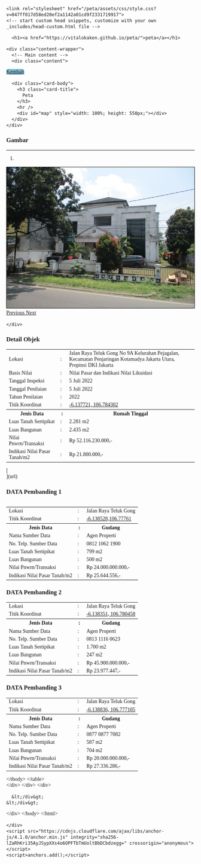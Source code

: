 
<html lang="en-US">
  <head>
    <meta charset="UTF-8">
    <meta http-equiv="X-UA-Compatible" content="IE=edge">
    <meta name="viewport" content="width=device-width, initial-scale=1">

<!-- Begin Jekyll SEO tag v2.8.0 -->
<title>peta | maps</title>
<meta name="generator" content="Jekyll v3.9.5" />
<meta property="og:title" content="peta" />
<meta property="og:locale" content="en_US" />
<meta name="description" content="maps" />
<meta property="og:description" content="maps" />
<link rel="canonical" href="https://vitalokaken.github.io/peta/" />
<meta property="og:url" content="https://vitalokaken.github.io/peta/" />
<meta property="og:site_name" content="peta" />
<meta property="og:type" content="website" />
<meta name="twitter:card" content="summary" />
<meta property="twitter:title" content="peta" />
<script type="application/ld+json">
{"@context":"https://schema.org","@type":"WebSite","description":"maps","headline":"peta","name":"peta","url":"https://vitalokaken.github.io/peta/"}</script>
<!-- End Jekyll SEO tag -->

    <link rel="stylesheet" href="/peta/assets/css/style.css?v=047ff017d58ed20ef2a1142a01cd9f2331719917">
    <!-- start custom head snippets, customize with your own _includes/head-custom.html file -->

<!-- Setup Google Analytics -->



<!-- You can set your favicon here -->
<!-- link rel="shortcut icon" type="image/x-icon" href="/peta/favicon.ico" -->

<!-- end custom head snippets -->

  </head>
  <body>
    <div class="container-lg px-3 my-5 markdown-body">
      
      <h1><a href="https://vitalokaken.github.io/peta/">peta</a></h1>
      

      
<html lang="en">
<head>
  <meta charset="utf-8" />
  <meta name="viewport" content="width=device-width, initial-scale=1" />
  <title>KJPP Hari Utomo dan Rekan</title>
  <link rel="stylesheet" href="https://diy.magis.unwahas.ac.id/AdminLTE/plugins/fontawesome-free/css/all.min.css" />
  <link href="https://diy.magis.unwahas.ac.id/css/app.css" rel="stylesheet" />
  <link rel="stylesheet" href="https://unpkg.com/leaflet@1.7.1/dist/leaflet.css" integrity="sha512-xodZBNTC5n17Xt2atTPuE1HxjVMSvLVW9ocqUKLsCC5CXdbqCmblAshOMAS6/keqq/sMZMZ19scR4PsZChSR7A==" crossorigin="" />
  <script src="https://unpkg.com/leaflet@1.7.1/dist/leaflet.js" integrity="sha512-XQoYMqMTK8LvdxXYG3nZ448hOEQiglfqkJs1NOQV44cWnUrBc8PkAOcXy20w0vlaXaVUearIOBhiXZ5V3ynxwA==" crossorigin=""></script>
  <script src="https://cdnjs.cloudflare.com/ajax/libs/Chart.js/3.5.1/chart.js"></script>
  <!-- jQuery -->
  <script src="https://diy.magis.unwahas.ac.id/AdminLTE/plugins/jquery/jquery.min.js"></script>
  <!-- Bootstrap 4 -->
  <script src="https://diy.magis.unwahas.ac.id/AdminLTE/plugins/bootstrap/js/bootstrap.bundle.min.js"></script>
  <!-- DataTables -->
  <script src="https://diy.magis.unwahas.ac.id/AdminLTE/plugins/datatables/jquery.dataTables.min.js"></script>
  <script src="https://diy.magis.unwahas.ac.id/AdminLTE/plugins/datatables-bs4/js/dataTables.bootstrap4.min.js"></script>
  <script src="https://diy.magis.unwahas.ac.id/AdminLTE/plugins/datatables-responsive/js/dataTables.responsive.min.js"></script>
  <script src="https://diy.magis.unwahas.ac.id/AdminLTE/plugins/datatables-responsive/js/responsive.bootstrap4.min.js"></script>
</head>

<style>
  body {
    font-family: 'Montserrat', 'sans-serif';
  }
</style>
    <div class="content-wrapper">
      <!-- Main content -->
      <div class="content">
<div class="row mx-5 mt-3">
   <div class="col">
    <a href="https://hariutomo.co.id/" class="btn" style="background-color: #84C2D8; border-radius: 10px">Kembali</a>
   </div>
</div>
<div class="row mt-3 mx-5">
  <div class="col-sm-6">
    <div class="card">

      <div class="card-body">
        <h3 class="card-title">
          Peta
        </h3>
        <hr />
        <div id="map" style="width: 100%; height: 550px;"></div>
      </div>
    </div>
  </div>
  <div class="col-sm-6">
    <div class="card">
      <!-- /.card-header -->
      <div class="card-body">
        <h3 class="card-title">
      Gambar
        </h3>
        <hr />
        <div id="carouselExampleIndicators" class="carousel slide" data-ride="carousel">
          <ol class="carousel-indicators">
           <li data-target="#carouselExampleIndicators" data-slide-to="0" class="active"></li>
          </ol>
          <div class="carousel-inner">
                        <div class="carousel-item active" data-bs-interval="2000">
				<img class="d-block w-100" src="OBJEK ANDRI.png" alt="First slide" />
            </div>
                      </div>
          <a class="carousel-control-prev" href="OBJEK ANDRI.png" role="button" data-slide="prev">
            <span class="carousel-control-custom-icon" aria-hidden="true">
              <i class="fas fa-chevron-left"></i>
            </span>
            <span class="sr-only">Previous</span>
          </a>
          <a class="carousel-control-next" href="OBJEK ANDRI.png" role="button" data-slide="next">
            <span class="carousel-control-custom-icon" aria-hidden="true">
              <i class="fas fa-chevron-right"></i>
            </span>
            <span class="sr-only">Next</span>
          </a>
        </div>
      </div>
     
    </div>
  </div>
</div>
<div class="row mt-3 mx-5">
  <div class="col-md-6 ">
    <div class="card">
      <div class="card-header">
        <h3 class="card-title">Detail Objek</h3>
      </div>
    <!-- /.card-header -->
      <div class="card-body">
        <table class="table table-bordered">
          <tbody>
			 <tr>
              <td> Lokasi  </td>
              <td>:</td>
              <td>Jalan Raya Teluk Gong No 9A			
Kelurahan Pejagalan, Kecamatan Penjaringan			
Kotamadya Jakarta Utara, Propinsi DKI Jakarta																												
			</td>
            </tr>
			 <tr>
              <td>Basis Nilai</td>
              <td>: </td>
              <td>Nilai Pasar dan Indikasi Nilai Likuidasi</td>
            </tr>
			<tr>
              <td>Tanggal Inspeksi</td>
              <td>: </td>
              <td>5 Juli 2022</td>
            </tr>
			<tr>
              <td>Tanggal Penilaian</td>
              <td>: </td>
              <td>5 Juli 2022</td>
            </tr>
			<tr>
              <td>Tahun Penilaian</td>
              <td>: </td>
              <td> 2022 </td>
            </tr>
			<tr>
              <td>Titik Koordinat</td>
              <td>:</td>
              <td><a href="https://www.google.com/maps/place/6%C2%B008'15.8%22S+106%C2%B047'03.5%22E/@-6.1377157,106.7817271,17z/data=!3m1!4b1!4m4!3m3!8m2!3d-6.137721!4d106.784302?entry=ttu">
 -6.137721, 106.784302												
                  </a></td>
            </tr>
			<tr>
              <th>Jenis Data</th>
              <th style="width: 10px">:</th>
              <th>Rumah Tinggal</th>
            </tr>
           <tr>
              <td>Luas Tanah Sertipikat</td>
              <td>:</td>
              <td> 2.281 m2</td>
            </tr>
			<tr>
              <td>Luas Bangunan</td>
              <td>:</td>
              <td> 2.435 m2</td>
            </tr>
			<tr>
              <td>Nilai Pnwrn/Transaksi</td>
              <td>:</td>
              <td> Rp 52.116.230.000,-</td>
            </tr>
			<tr>
              <td>Indikasi Nilai Pasar Tanah/m2</td>
              <td>:</td>
              <td> Rp 21.800.000,-</td>
            </tr>
          </tbody>
        </table>
      </div>
    </div>
    <!-- /.card -->
[<!-- /.card-header -->
      <div class="card-body">
        <table class="table table-bordered">
          <tbody>](url)
   <div class="col-md-6">
    <div class="card">
      <div class="card-header">
        <h3 class="card-title">DATA Pembanding 1</h3>
      </div>
      <!-- /.card-header -->
      <div class="card-body">
        <table class="table table-bordered">
          <tbody>
			<tr>
              <td> Lokasi  </td>
              <td>:</td>
              <td>Jalan Raya Teluk Gong		
	</td>
            </tr>
			<tr>
              <td>Titik Koordinat</td>
              <td>:</td>
              <td><a href="https://www.google.com/maps/place/6%C2%B008'18.7%22S+106%C2%B046'39.4%22E/@-6.1385227,106.7750351,17z/data=!3m1!4b1!4m4!3m3!8m2!3d-6.138528!4d106.77761?entry=ttu">
-6.138528,106.77761						
                  </a></td>
            </tr>
			<tr>
              <th>Jenis Data</th>
              <th style="width: 10px">:</th>
              <th>Gudang</th>
            </tr>
           <tr>
              <td>Nama Sumber Data</td>
              <td>:</td>
              <td>Agen Properti</td>
            </tr>
			<tr>
              <td>No. Telp. Sumber Data </td>
              <td>: </td>
              <td>0812 1062 1900</td>
            </tr>
			<tr>
              <td>Luas Tanah Sertipikat</td>
              <td>:</td>
              <td> 799 m2</td>
            </tr>
			<tr>
              <td>Luas Bangunan</td>
              <td>:</td>
              <td> 500 m2</td>
            </tr>
			<tr>
              <td>Nilai Pnwrn/Transaksi</td>
              <td>:</td>
              <td> Rp 24.000.000.000,-</td>
            </tr>
			<tr>
              <td>Indikasi Nilai Pasar Tanah/m2</td>
              <td>:</td>
              <td> Rp 25.644.556,-</td>
            </tr>
          </tbody>
        </table>
      </div>
    </div>
  </div>
  <div class="col-md-6">
    <div class="card">
      <div class="card-header">
        <h3 class="card-title">DATA Pembanding 2</h3>
      </div>
      <!-- /.card-header -->
      <div class="card-body">
        <table class="table table-bordered">
          <tbody>
			<tr>
              <td> Lokasi  </td>
              <td>:</td>
              <td>Jalan Raya Teluk Gong		
	</td>
            </tr>
			<tr>
              <td>Titik Koordinat</td>
              <td>:</td>
              <td><a href="https://www.google.com/maps/place/6%C2%B008'18.1%22S+106%C2%B046'49.7%22E/@-6.1383457,106.7778831,17z/data=!3m1!4b1!4m4!3m3!8m2!3d-6.138351!4d106.780458?entry=ttu">
-6.138351, 106.780458				
                  </a></td>
            </tr>
			<tr>
              <th>Jenis Data</th>
              <th style="width: 10px">:</th>
              <th>Gudang</th>
            </tr>
			<tr>
              <td>Nama Sumber Data</td>
              <td>:</td>
              <td>Agen Properti</td>
            </tr>
			<tr>
              <td>No. Telp. Sumber Data </td>
              <td>: </td>
              <td>0813 1116 0623</td>
            </tr>
			<tr>
              <td>Luas Tanah Sertipikat</td>
              <td>:</td>
              <td> 1.700 m2</td>
            </tr>
			<tr>
              <td>Luas Bangunan</td>
              <td>:</td>
              <td> 247 m2</td>
            </tr>
			<tr>
              <td>Nilai Pnwrn/Transaksi</td>
              <td>:</td>
              <td> Rp 45.900.000.000,-</td>
            </tr>
			<tr>
              <td>Indikasi Nilai Pasar Tanah/m2</td>
              <td>:</td>
              <td> Rp 23.977.447,-</td>
            </tr>
          </tbody>
        </table>
      </div>
    </div>
    <!-- /.card -->
    <div class="card">
      <div class="card-header">
        <h3 class="card-title">DATA Pembanding 3</h3>
      </div>
      <!-- /.card-header -->
      <div class="card-body">
        <table class="table table-bordered">
         <tbody>
			<tr>
              <td> Lokasi  </td>
              <td>:</td>
              <td>Jalan Raya Teluk Gong			
	</td>
            </tr>
			<tr>
              <td>Titik Koordinat</td>
              <td>:</td>
              <td><a href="https://www.google.com/maps/place/6%C2%B008'19.8%22S+106%C2%B046'37.6%22E/@-6.1388307,106.7745301,17z/data=!3m1!4b1!4m4!3m3!8m2!3d-6.138836!4d106.777105?entry=ttu">
-6.138836, 106.777105	
                  </a></td>
            </tr>
			<tr>
              <th>Jenis Data</th>
              <th style="width: 10px">:</th>
              <th>Gudang</th>
            </tr>
           <tr>
              <td>Nama Sumber Data</td>
              <td>:</td>
              <td>Agen Properti</td>
            </tr>
			<tr>
              <td>No. Telp. Sumber Data </td>
              <td>: </td>
              <td>0877 0877 7082</td>
            </tr>
			<tr>
              <td>Luas Tanah Sertipikat</td>
              <td>:</td>
              <td> 587 m2</td>
            </tr>
			<tr>
              <td>Luas Bangunan</td>
              <td>:</td>
              <td> 704 m2</td>
            </tr>
			<tr>
              <td>Nilai Pnwrn/Transaksi</td>
              <td>:</td>
              <td> Rp 20.000.000.000,-</td>
            </tr>
			<tr>
              <td>Indikasi Nilai Pasar Tanah/m2</td>
              <td>:</td>
              <td> Rp 27.336.286,-</td>
            </tr>
          </tbody>
        </table>
      </div>
    </div>
          &lt;/tbody&gt;
        &lt;/table&gt;
      </div>
    &lt;/div&gt;
  &lt;/div&gt;
&lt;/div&gt;
  

<script>
  var peta1 = L.tileLayer('https://api.mapbox.com/styles/v1/{id}/tiles/{z}/{x}/{y}?access_token=pk.eyJ1IjoibWFwYm94IiwiYSI6ImNpejY4NXVycTA2emYycXBndHRqcmZ3N3gifQ.rJcFIG214AriISLbB6B5aw', {
            attribution: 'Map data &copy; <a href="https://www.openstreetmap.org/">OpenStreetMap</a> contributors, ' +
                '<a href="https://creativecommons.org/licenses/by-sa/2.0/">CC-BY-SA</a>, ' +
                'Imagery © <a href="https://www.mapbox.com/">Mapbox</a>',
            id: 'mapbox/streets-v11'
        });
    
    
        var map = L.map('map', {
            center: [-7.9409693,110.5509868],
            zoom: 14,
            layers: [peta1],
        });
    
        var baseMaps = {
            "Grayscale": peta1,
           
        };
    
        L.control.layers(baseMaps).addTo(map);



        var iconsekolah = L.icon({
            iconUrl: 'OBJEK ANDRI.png',
            iconSize:     [300, 300],        
        });

		var informasi = '<table class="table table-bordered"> <tr><td colspan="2"><a href="https://www.google.com/maps/dir//-7.9409693,110.5509868" class="btn btn-sm btn-default">Rute</a></td></tr></body></table>';
         L.marker([-7.9409693,110.5509868],{icon: iconsekolah})
        // .bindPopup(L.popup({maxWidth:500}).setContent('<a href="https://www.google.com/maps/dir//-7.9409693,110.5509868" target="_blank">Rute Ke Lokasi</a>'))
		 .addTo(map);
</script>
      &lt;/div&gt;
    &lt;/div&gt;
  &lt;/div&gt;
&lt;/body&gt;
&lt;/html&gt;
</tbody></table></div></div></div></div></div></html>


      
    </div>
    <script src="https://cdnjs.cloudflare.com/ajax/libs/anchor-js/4.1.0/anchor.min.js" integrity="sha256-lZaRhKri35AyJSypXXs4o6OPFTbTmUoltBbDCbdzegg=" crossorigin="anonymous"></script>
    <script>anchors.add();</script>
  </body>
</html>
